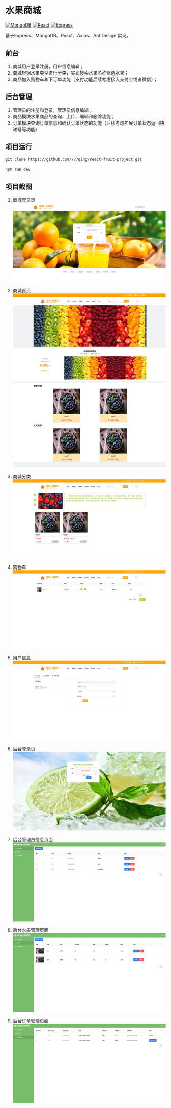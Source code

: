 <!-- 1. 关于mongodb
   1. 需要自己下载mongodb(我的版本是5.0.25)
   2. 启动项目之前需要先启动你的mongodb服务端
   3. server.js 中mongoose.connect('mongodb://127.0.0.1:27017/fruit_shopping')需要修改mongodb://127.0.0.1:27017一般不会改变，fruit_shopping是你创建库的名字
2. 关闭后端
   1. 后端采用的是node.js
   2. 跨域用const cors = require('cors');解决，后续随着技术学习可能会改变
3. 关于前端
   1. 前端目前有一些评论等功能没有实现，后续可能会更新
4. 关于启动
   1. 每一个项目都需要进行npm i(根目录、mall下、background下)
   2. 由于使用了concurrently，进行了配置，所以进入跟目录下 npm run dev 就可以全部启动
    -->

# 水果商城
[![MongoDB](https://img.shields.io/badge/MongoDB-5.0.25-bluegreen.svg)](https://github.com/777qing/react-fruit-project) [![React](https://img.shields.io/badge/React-18.2.0-bluegreen.svg)](https://github.com/777qing/react-fruit-project) [![Express](https://img.shields.io/badge/Express-4.19.2-bluegreen.svg)](https://github.com/777qing/react-fruit-project)


基于Express、MongoDB、React、Axios、Ant Design 实现。 
## 前台
1. 商城用户登录注册，用户信息编辑；
3. 商城根据水果类型进行分类，实现搜索水果名称筛选水果；
2. 商品加入购物车和下订单功能（支付功能后续考虑接入支付宝或者微信）；
## 后台管理
1. 管理员的注册和登录，管理员信息编辑；
2. 商品模块水果商品的查询、上传、编辑和删除功能；
3. 订单模块查询订单信息和确认订单状态的功能（后续考虑扩展订单状态返回快递号等功能）

## 项目运行
```shell
git clone https://github.com/777qing/react-fruit-project.git 

npm run dev
```

## 项目截图
1. 商城登录页
![商城登录页](./screenshot/商城登录页.png)

2. 商城首页
![商城首页](./screenshot/商城首页.jpeg)

3. 商城分类
![商城分类](./screenshot/商城分类.png)

4. 购物车
![购物车](./screenshot/商城购物车.png)

4. 用户信息
![用户信息](./screenshot/商城用户信息.png)

4. 后台登录页
![后台登录页](./screenshot/后台管理登录页.png)

4. 后台管理员信息页面
![后台管理员](./screenshot/后台管理员页面.png)

4. 后台水果管理页面
![后台水果管理页面](./screenshot/后台水果管理页面.png)

4. 后台订单管理页面
![后台订单管理页面](./screenshot/后台订单管理页面.png)
